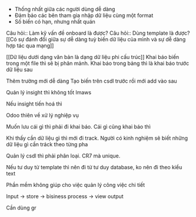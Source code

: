 - Thống nhất giữa các người dùng dễ dàng
- Đảm bảo các bên tham gia nhập dữ liệu cùng một format
- Số biến có hạn, nhưng nhất quán

Câu hỏi:: Làm kỹ vấn đề onboard là được?
Câu hỏi:: Dùng template là được?
[[Có sự đánh đổi giữa sự dễ dàng tuỳ biến dữ liệu của mình và sự dễ dàng hợp tác qua mạng]]

[[Dữ liệu dưới dạng văn bản là dạng dữ liệu phi cấu trúc]]
Khai báo biến trong một file thì sẽ bị phân mảnh. Khai báo trong bảng thì là khai báo trước dữ liệu sau

Thêm trường mới dễ dàng
Tạo biến trên csdl trước rồi mới add vào sau


Quản lý insight thì không tốt lmaws

Nếu insight tiến hoá thì 

Odoo thiên về xử lý nghiệp vụ 


Muốn lưu cái gì thì phải đi khai báo. Cái gì cũng khai báo thì 

Khi thấy cần dữ liệu gì thì mới đi track. Người có kinh nghiệm sẽ biết những dữ liệu gì cần tráck theo từng pha


Quản lý csdl thì phải phân loại. CR7 mà unique. 

Nếu tư duy từ template thì nên đi từ tư duy database, ko nên đi theo kiểu text

Phần mềm không giúp cho việc quản lý công việc chi tiết

Input → store → bisiness process → view output 

Cần dùng gr